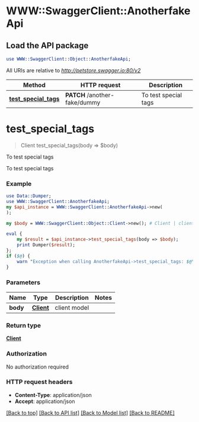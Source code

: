 # WWW::SwaggerClient::AnotherfakeApi

## Load the API package
```perl
use WWW::SwaggerClient::Object::AnotherfakeApi;
```

All URIs are relative to *http://petstore.swagger.io:80/v2*

Method | HTTP request | Description
------------- | ------------- | -------------
[**test_special_tags**](AnotherfakeApi.md#test_special_tags) | **PATCH** /another-fake/dummy | To test special tags


# **test_special_tags**
> Client test_special_tags(body => $body)

To test special tags

To test special tags

### Example 
```perl
use Data::Dumper;
use WWW::SwaggerClient::AnotherfakeApi;
my $api_instance = WWW::SwaggerClient::AnotherfakeApi->new(
);

my $body = WWW::SwaggerClient::Object::Client->new(); # Client | client model

eval { 
    my $result = $api_instance->test_special_tags(body => $body);
    print Dumper($result);
};
if ($@) {
    warn "Exception when calling AnotherfakeApi->test_special_tags: $@\n";
}
```

### Parameters

Name | Type | Description  | Notes
------------- | ------------- | ------------- | -------------
 **body** | [**Client**](Client.md)| client model | 

### Return type

[**Client**](Client.md)

### Authorization

No authorization required

### HTTP request headers

 - **Content-Type**: application/json
 - **Accept**: application/json

[[Back to top]](#) [[Back to API list]](../README.md#documentation-for-api-endpoints) [[Back to Model list]](../README.md#documentation-for-models) [[Back to README]](../README.md)


